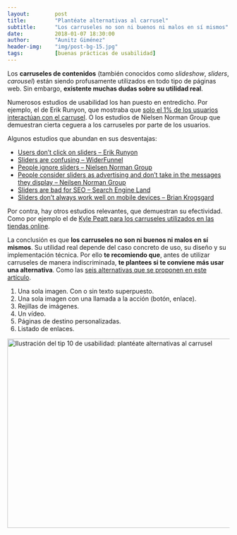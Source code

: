 ```yaml
---
layout:        post
title:         "Plantéate alternativas al carrusel"
subtitle:      "Los carruseles no son ni buenos ni malos en sí mismos"
date:          2018-01-07 18:30:00
author:        "Aunitz Giménez"
header-img:    "img/post-bg-15.jpg"
tags:          [buenas prácticas de usabilidad]
---
```


<p>Los <strong>carruseles de contenidos</strong> (tambi&eacute;n conocidos como <em>slideshow</em>, <em>sliders</em>, <em>carousel</em>) est&aacute;n siendo profusamente utilizados en todo tipo de p&aacute;ginas web. Sin embargo, <strong>existente muchas dudas sobre su utilidad real</strong>.</p>

<p>Numerosos estudios de usabilidad los han puesto en entredicho. Por ejemplo, el de Erik Runyon, que mostraba que <a href="https://erikrunyon.com/2013/01/carousel-stats/">solo el 1% de los usuarios interact&uacute;an con el carrusel</a>. O los estudios de Nielsen Norman Group que demuestran cierta ceguera a los carruseles por parte de los usuarios.</p>

<p>Algunos estudios que abundan en sus desventajas:</p>
<ul>
    <li><a href="https://erikrunyon.com/2013/01/carousel-stats/" target="_blank" rel="noopener noreferrer">Users don&rsquo;t click on sliders &ndash; Erik Runyon</a></li>
    <li><a href="https://www.widerfunnel.com/rotating-offers-the-scourge-of-home-page-design/" target="_blank" rel="noopener noreferrer">Sliders are confusing &ndash; WiderFunnel</a></li>
    <li><a href="https://www.nngroup.com/articles/auto-forwarding/" target="_blank" rel="noopener noreferrer">People ignore sliders &ndash; Nielsen Norman Group</a></li>
    <li><a href="https://www.nngroup.com/articles/auto-forwarding/" target="_blank" rel="noopener noreferrer">People consider sliders as advertising and don&rsquo;t take in the messages they display &ndash; Neilsen Norman Group</a></li>
    <li><a href="https://searchengineland.com/homepage-sliders-are-bad-for-seo-usability-163496" target="_blank" rel="noopener noreferrer">Sliders are bad for SEO &ndash; Search Engine Land</a></li>
    <li><a href="https://krogsgard.com/2013/sliders-suck/" target="_blank" rel="noopener noreferrer">Sliders don&rsquo;t always work well on mobile devices &ndash; Brian Krogsgard</a></li>
</ul>

<p>Por contra, hay otros estudios relevantes, que demuestran su efectividad. Como por ejemplo el de <a href="https://www.smashingmagazine.com/2015/02/carousel-usage-exploration-on-mobile-e-commerce-websites" target="_blank" rel="noopener noreferrer">Kyle Peatt para los carruseles utilizados en las tiendas online</a>.</p>

<p>La conclusi&oacute;n es que <strong>los carruseles no son ni buenos ni malos en s&iacute; mismos</strong>. Su utilidad real depende del caso concreto de uso, su dise&ntilde;o y su implementaci&oacute;n t&eacute;cnica. Por ello <strong>te recomiendo que</strong>, antes de utilizar carruseles de manera indiscriminada, <strong>te plantees si te conviene m&aacute;s usar una alternativa</strong>. Como las <a href="http://www.mediacurrent.com/blog/alternatives-slideshows" target="_blank" rel="noopener noreferrer">seis alternativas que se proponen en este art&iacute;culo</a>.</p>
<ol>
    <li>Una sola imagen. Con o sin texto superpuesto.</li>
    <li>Una sola imagen con una llamada a la acci&oacute;n (bot&oacute;n, enlace).</li>
    <li>Rejillas de im&aacute;genes.</li>
    <li>Un v&iacute;deo.</li>
    <li>P&aacute;ginas de destino personalizadas.</li>
    <li>Listado de enlaces.</li>
</ol>

<p><img src="{{ site.baseurl }}/img/tip-10-planteate-alternativas-al-carrusel.png" loading="lazy" alt="Ilustración del tip 10 de usabilidad: plantéate alternativas al carrusel" width="722" height="428"></p>
